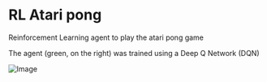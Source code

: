 # RL Atari pong
Reinforcement Learning agent to play the atari pong game

The agent (green, on the right) was trained using a Deep Q Network (DQN) 

![Image](https://github.com/ZubairBul2ia/RL-Atari-pong/blob/main/Pong_2_Electric_Boogaloo.gif)
